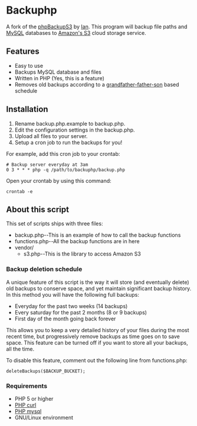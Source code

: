 # Backuphp

A fork of the [phpBackupS3](http://github.com/ianneub/php_backup_s3/) by [Ian](http://www.ianneubert.com/). This program will backup file paths and [MySQL](http://www.mysql.com) databases to [Amazon's S3](http://www.amazonaws.com/) cloud storage service.

## Features

* Easy to use
* Backups MySQL database and files
* Written in PHP (Yes, this is a feature)
* Removes old backups according to a [grandfather-father-son](http://en.wikipedia.org/wiki/Grandfather-Father-Son_Backup) based schedule

## Installation

1. Rename backup.php.example to backup.php.
2. Edit the configuration settings in the backup.php.
4. Upload all files to your server.
5. Setup a cron job to run the backups for you!

For example, add this cron job to your crontab:

    # Backup server everyday at 3am
    0 3 * * * php -q /path/to/backuphp/backup.php

Open your crontab by using this command:

    crontab -e

## About this script

This set of scripts ships with three files:

* backup.php--This is an example of how to call the backup functions
* functions.php--All the backup functions are in here
* vendor/
  * s3.php--This is the library to access Amazon S3

### Backup deletion schedule

A unique feature of this script is the way it will store (and eventually delete) old backups to conserve space, and yet maintain significant backup history. In this method you will have the following full backups:

* Everyday for the past two weeks (14 backups)
* Every saturday for the past 2 months (8 or 9 backups)
* First day of the month going back forever

This allows you to keep a very detailed history of your files during the most recent time, but progressively remove backups as time goes on to save space. This feature can be turned off if you want to store all your backups, all the time.

To disable this feature, comment out the following line from functions.php:

    deleteBackups($BACKUP_BUCKET);

### Requirements

* PHP 5 or higher
* [PHP curl](http://php.net/manual/en/intro.curl.php)
* [PHP mysql](http://php.net/mysql)
* GNU/Linux environment
